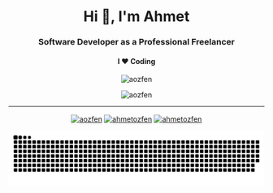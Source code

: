 <h1 align="center">Hi 👋, I'm Ahmet</h1>
<h3 align="center">Software Developer as a Professional Freelancer</h3>

<h4 align="center"> I ❤ Coding</h4>

<!--<p align="center"> <img src="https://komarev.com/ghpvc/?username=aozfen" alt="aozfen" /> </p>-->

<p align="center">
<img src="https://github-readme-stats.vercel.app/api/top-langs/?username=aozfen&layout=compact&theme=radical" alt="aozfen" />
</p>

<p align="center">
<img src="https://github-readme-stats.vercel.app/api?username=aozfen&show_icons=true&theme=radical" alt="aozfen" />
</p>

<hr />

<p align="center">
<a href="https://twitter.com/aozfen" target="blank"><img align="center" src="https://cdn.jsdelivr.net/npm/simple-icons@3.0.1/icons/twitter.svg" alt="aozfen" height="30" width="30" /></a>
<a href="https://instagram.com/ahmetozfen" target="blank"><img align="center" src="https://cdn.jsdelivr.net/npm/simple-icons@3.0.1/icons/instagram.svg" alt="ahmetozfen" height="30" width="30" /></a>
<a href="https://www.linkedin.com/in/ahmet-ozfen/" target="blank"><img align="center" src="https://cdn.jsdelivr.net/npm/simple-icons@3.0.1/icons/linkedin.svg" alt="ahmetozfen" height="30" width="30" /></a>
</p>

<img src="https://github.com/aozfen/aozfen/blob/output/github-contribution-grid-snake.svg" alt="aozfen" />

